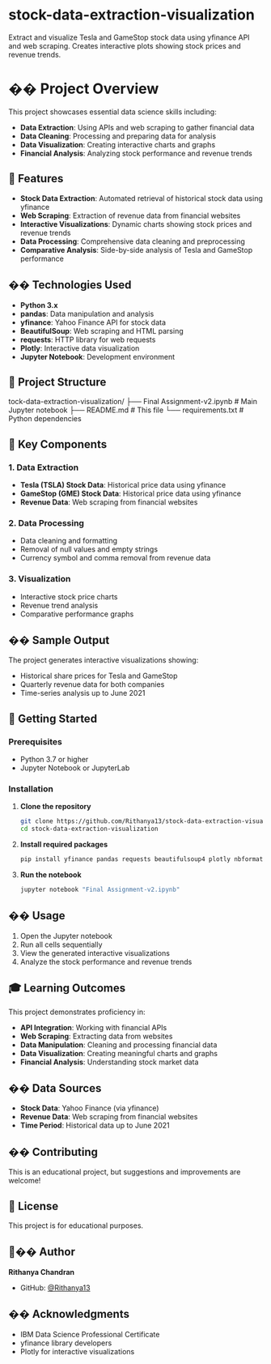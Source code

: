 # stock-data-extraction-visualization
Extract and visualize Tesla and GameStop stock data using yfinance API and web scraping. Creates interactive plots showing stock prices and revenue trends.
# �� Project Overview

This project showcases essential data science skills including:
- **Data Extraction**: Using APIs and web scraping to gather financial data
- **Data Cleaning**: Processing and preparing data for analysis
- **Data Visualization**: Creating interactive charts and graphs
- **Financial Analysis**: Analyzing stock performance and revenue trends

## 🚀 Features

- **Stock Data Extraction**: Automated retrieval of historical stock data using yfinance
- **Web Scraping**: Extraction of revenue data from financial websites
- **Interactive Visualizations**: Dynamic charts showing stock prices and revenue trends
- **Data Processing**: Comprehensive data cleaning and preprocessing
- **Comparative Analysis**: Side-by-side analysis of Tesla and GameStop performance

## ��️ Technologies Used

- **Python 3.x**
- **pandas**: Data manipulation and analysis
- **yfinance**: Yahoo Finance API for stock data
- **BeautifulSoup**: Web scraping and HTML parsing
- **requests**: HTTP library for web requests
- **Plotly**: Interactive data visualization
- **Jupyter Notebook**: Development environment

## 📁 Project Structure
tock-data-extraction-visualization/
├── Final Assignment-v2.ipynb # Main Jupyter notebook
├── README.md # This file
└── requirements.txt # Python dependencies
## 🎯 Key Components

### 1. Data Extraction
- **Tesla (TSLA) Stock Data**: Historical price data using yfinance
- **GameStop (GME) Stock Data**: Historical price data using yfinance
- **Revenue Data**: Web scraping from financial websites

### 2. Data Processing
- Data cleaning and formatting
- Removal of null values and empty strings
- Currency symbol and comma removal from revenue data

### 3. Visualization
- Interactive stock price charts
- Revenue trend analysis
- Comparative performance graphs

## �� Sample Output

The project generates interactive visualizations showing:
- Historical share prices for Tesla and GameStop
- Quarterly revenue data for both companies
- Time-series analysis up to June 2021

## 🚀 Getting Started

### Prerequisites
- Python 3.7 or higher
- Jupyter Notebook or JupyterLab
### Installation

1. **Clone the repository**
   ```bash
   git clone https://github.com/Rithanya13/stock-data-extraction-visualization.git
   cd stock-data-extraction-visualization
   ```

2. **Install required packages**
   ```bash
   pip install yfinance pandas requests beautifulsoup4 plotly nbformat
   ```

3. **Run the notebook**
   ```bash
   jupyter notebook "Final Assignment-v2.ipynb"
   ```

## �� Usage

1. Open the Jupyter notebook
2. Run all cells sequentially
3. View the generated interactive visualizations
4. Analyze the stock performance and revenue trends

## 🎓 Learning Outcomes

This project demonstrates proficiency in:
- **API Integration**: Working with financial APIs
- **Web Scraping**: Extracting data from websites
- **Data Manipulation**: Cleaning and processing financial data
- **Data Visualization**: Creating meaningful charts and graphs
- **Financial Analysis**: Understanding stock market data
## �� Data Sources

- **Stock Data**: Yahoo Finance (via yfinance)
- **Revenue Data**: Web scraping from financial websites
- **Time Period**: Historical data up to June 2021

## �� Contributing

This is an educational project, but suggestions and improvements are welcome!

## 📄 License

This project is for educational purposes.

## 👨‍�� Author

**Rithanya Chandran**
- GitHub: [@Rithanya13](https://github.com/Rithanya13)

## �� Acknowledgments

- IBM Data Science Professional Certificate
- yfinance library developers
- Plotly for interactive visualizations
